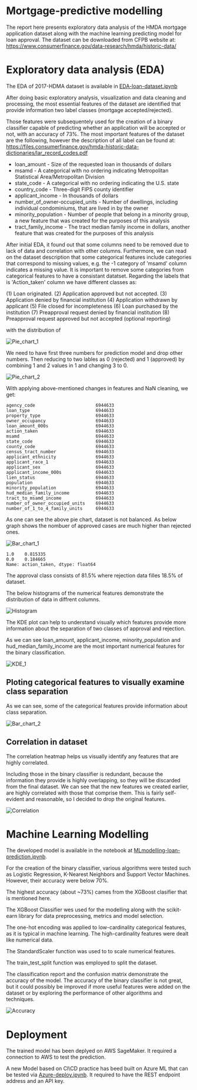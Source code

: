 # Mortgage-predictive modelling
The report here presents exploratory data analysis of the HMDA mortgage application dataset along with the machine learning predicting model for loan approval. The dataset can be downloaded from CFPB website at: https://www.consumerfinance.gov/data-research/hmda/historic-data/

# Exploratory data analysis (EDA)
The EDA of 2017-HDMA dataset is available in [EDA-loan-dataset.ipynb](https://github.com/alilajevardi/Mortgage/blob/main/EDA-loan-dataset.ipynb)

After doing basic exploratory analysis, visualization and data cleaning and processing, the most essential features of the dataset are identified that provide information two label classes (mortgage accepted/rejected).

Those features were subsequentely used for the creation of a binary classifier capable of predicting whether an application will be accepted or not, with an accuracy of 73%. The most important features of the dataset are the following, however the description of all label can be found at: https://files.consumerfinance.gov/hmda-historic-data-dictionaries/lar_record_codes.pdf

- loan_amount - Size of the requested loan in thousands of dollars
- msamd - A categorical with no ordering indicating Metropolitan Statistical Area/Metropolitan Division
- state_code - A categorical with no ordering indicating the U.S. state
- country_code - Three-digit FIPS county identifier
- applicant_income - In thousands of dollars
- number_of_owner-occupied_units - Number of dwellings, including individual condominiums, that are lived in by the owner
- minority_population - Number of people that belong in a minority group, a new feature that was created for the purposes of this analysis
- tract_family_income - The tract median family income in dollars, another feature that was created for the purposes of this analysis

After initial EDA, it found out that some columns need to be removed due to lack of data and correlation with other columns. Furthermore, we can read on the dataset description that some categorical features include categories that correspond to missing values, e.g. the -1 category of 'msamd' column indicates a missing value. It is important to remove some categories from categorical features to have a consistant datatset.
Regarding the labels that is 'Action_taken' column we have different classes as:

 (1) Loan originated.
 (2) Application approved but not accepted.
 (3) Application denied by financial institution
 (4) Application withdrawn by applicant
 (5) File closed for incompleteness
 (6) Loan purchased by the institution
 (7) Preapproval request denied by financial institution
 (8) Preapproval request approved but not accepted (optional reporting)

with the distribution of

![Pie_chart_1](https://github.com/alilajevardi/Mortgage/blob/main/artifacts/Pie_01.png)



We need to have first three numbers for prediction model and drop other numbers. Then reducing to two lables as 0 (rejected) and 1 (approved) by combining 1 and 2 values in 1 and changing 3 to 0.

![Pie_chart_2](https://github.com/alilajevardi/Mortgage/blob/main/artifacts/Pie_02.png)

With applying above-mentioned changes in features and NaN cleaning, we get:

```text
agency_code                       6944633
loan_type                         6944633
property_type                     6944633
owner_occupancy                   6944633
loan_amount_000s                  6944633
action_taken                      6944633
msamd                             6944633
state_code                        6944633
county_code                       6944633
census_tract_number               6944633
applicant_ethnicity               6944633
applicant_race_1                  6944633
applicant_sex                     6944633
applicant_income_000s             6944633
lien_status                       6944633
population                        6944633
minority_population               6944633
hud_median_family_income          6944633
tract_to_msamd_income             6944633
number_of_owner_occupied_units    6944633
number_of_1_to_4_family_units     6944633

```


As one can see the above pie chart, dataset is not balanced. As below graph shows the nombuer of approved cases are much higher than rejected ones.

![Bar_chart_1](https://github.com/alilajevardi/Mortgage/blob/main/artifacts/Barchart_labels.png)


```text
1.0    0.815335
0.0    0.184665
Name: action_taken, dtype: float64
```

The approval class consists of 81.5% where rejection data filles 18.5% of dataset.

The below histograms of the numerical features demonstrate the distribution of data in diffrent columns.

![Histogram](https://github.com/alilajevardi/Mortgage/blob/main/artifacts/Histogram.png)


The KDE plot can help to understand visually which features provide more information about the separation of two classes of approval and rejection.

As we can see loan_amount, applicant_income, minority_population and hud_median_family_income are the most important numerical features for the binary classification.

![KDE_1](https://github.com/alilajevardi/Mortgage/blob/main/artifacts/KDE_1.png)


## Ploting categorical features to visually examine class separation

As we can see, some of the categorical features provide information about class separation.

![Bar_chart_2](https://github.com/alilajevardi/Mortgage/blob/main/artifacts/Barchart_cat.png)



## Correlation in dataset

The correlation heatmap helps us visually identify any features that are highly correlated.

Including those in the binary classifier is redundant, because the information they provide is highly overlapping, so they will be discarded from the final dataset. We can see that the new features we created earlier, are highly correlated with those that comprise them. This is fairly self-evident and reasonable, so I decided to drop the original features.

![Correlation](https://github.com/alilajevardi/Mortgage/blob/main/artifacts/Corr.png)


# Machine Learning Modelling
The developed model is available in the notebook at [MLmodelling-loan-prediction.ipynb](https://github.com/alilajevardi/Mortgage/blob/main/MLmodelling-loan-prediction.ipynb).

For the creation of the binary classifier, various algorithms were tested such as Logistic Regression, K-Nearest Neighbors and Support Vector Machines. However, their accuracy were below 70%.

The highest accuracy (about ~73%) cames from the XGBoost clasifier that is mentioned here.

The XGBoost Classifier wes used for the modelling along with the scikit-earn library for data preprocessing, metrics and model selection.

The one-hot encoding was applied to low-cardinality categorical features, as it is typical in machine learning. The high-cardinality features were dealt like numerical data.

The StandardScaler function was used to to scale numerical features.

The train_test_split function was employed to split the dataset.


The classification report and the confusion matrix demonstrate the accuracy of the model. The accuracy of the binary classifier is not great, but it could possibly be improved if more useful features were added on the dataset or by exploring the performance of other algorithms and techniques.

![Accuracy](https://github.com/alilajevardi/Mortgage/blob/main/artifacts/ConfusionMatrix.png)

# Deployment
The trained model has been deplyed on AWS SageMaker. It required a connection to AWS to test the prediction.

A new Model based on CI\CD practice has beed built on Azure ML that can be tested via [Azure-deploy.ipynb](https://github.com/alilajevardi/Mortgage/blob/main/Azure_Deploy.ipynb). It required to have the REST endpoint address and an API key.
